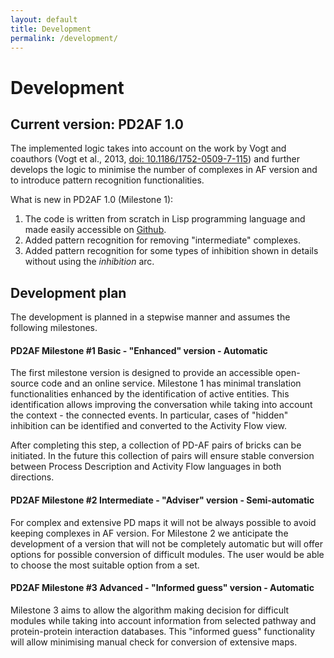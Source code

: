 ```yaml
---
layout: default
title: Development
permalink: /development/
---
```


# Development

## Current version: PD2AF 1.0

The implemented logic takes into account on the work by Vogt and coauthors (Vogt et al., 2013, [doi: 10.1186/1752-0509-7-115](https://doi.org/10.1186/1752-0509-7-115)) and further develops the logic to minimise the number of complexes in AF version and to introduce pattern recognition functionalities.

What is new in PD2AF 1.0 (Milestone 1):
1. The code is written from scratch in Lisp programming language and made easily accessible on [Github](https://github.com/prozion/pd2af).
1. Added pattern recognition for removing "intermediate" complexes.
1. Added pattern recognition for some types of inhibition shown in details without using the _inhibition_ arc.

## Development plan

The development is planned in a stepwise manner and assumes the following milestones.

#### PD2AF Milestone #1 Basic - "Enhanced" version - Automatic

The first milestone version is designed to provide an accessible open-source code and an online service. Milestone 1 has minimal translation functionalities enhanced by the identification of active entities. This identification allows improving the conversation while taking into account the context - the connected events. In particular, cases of "hidden" inhibition can be identified and converted to the Activity Flow view.  

After completing this step, a collection of PD-AF pairs of bricks can be initiated. In the future this collection of pairs will ensure stable conversion between Process Description and Activity Flow languages in both directions.   

#### PD2AF Milestone #2 Intermediate - "Adviser" version - Semi-automatic

For complex and extensive PD maps it will not be always possible to avoid keeping complexes in AF version. For Milestone 2 we anticipate the development of a version that will not be completely automatic but will offer options for possible conversion of difficult modules. The user would be able to choose the most suitable option from a set.

#### PD2AF Milestone #3 Advanced - "Informed guess" version - Automatic

Milestone 3 aims to allow the algorithm making decision for difficult modules while taking into account information from selected pathway and protein-protein interaction databases. This "informed guess" functionality will allow minimising manual check for conversion of extensive maps.

